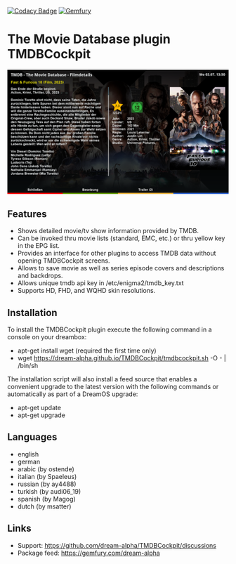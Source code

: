 [![Codacy Badge](https://app.codacy.com/project/badge/Grade/495cf6fc5be8434ca7b493ff88724433)](https://www.codacy.com/gh/dream-alpha/TMDBCockpit/dashboard?utm_source=github.com&amp;utm_medium=referral&amp;utm_content=dream-alpha/TMDBCockpit&amp;utm_campaign=Badge_Grade)
[![Gemfury](https://badge.fury.io/fp/gemfury.svg)](https://gemfury.com/f/partner)

# The Movie Database plugin TMDBCockpit
![Screenshot](TMDBCockpit.png)
## Features
- Shows detailed movie/tv show information provided by TMDB.
- Can be invoked thru movie lists (standard, EMC, etc.) or thru yellow key in the EPG list.
- Provides an interface for other plugins to access TMDB data without opening TMDBCockpit screens.
- Allows to save movie as well as series episode covers and descriptions and backdrops.
- Allows unique tmdb api key in /etc/enigma2/tmdb_key.txt
- Supports HD, FHD, and WQHD skin resolutions.

## Installation
To install the TMDBCockpit plugin execute the following command in a console on your dreambox:
- apt-get install wget (required the first time only)
- wget https://dream-alpha.github.io/TMDBCockpit/tmdbcockpit.sh -O - | /bin/sh

The installation script will also install a feed source that enables a convenient upgrade to the latest version with the following commands or automatically as part of a DreamOS upgrade:
- apt-get update
- apt-get upgrade

## Languages
- english
- german
- arabic  (by ostende)
- italian (by Spaeleus)
- russian (by ay4488)
- turkish (by audi06_19)
- spanish (by Magog)
- dutch   (by msatter)

## Links
- Support: https://github.com/dream-alpha/TMDBCockpit/discussions
- Package feed: https://gemfury.com/dream-alpha
